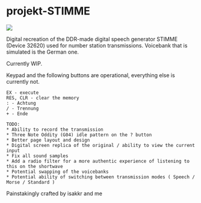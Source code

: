 # projekt-STIMME

![](https://cdn.discordapp.com/attachments/1012344815884709962/1060722325462466690/image.png)

Digital recreation of the DDR-made digital speech generator STIMME (Device 32620) used for number station transmissions. Voicebank that is simulated is the German one.

Currently WIP.

Keypad and the following buttons are operational, everything else is currently not.
```
EX - execute
RES, CLR - clear the memory
: - Achtung
/ - Trennung
+ - Ende
```

```
TODO:
* Ability to record the transmission
* Three Note Oddity (G04) idle pattern on the ? button
* Better page layout and design
* Digital screen replica of the original / ability to view the current input
* Fix all sound samples
* Add a radio filter for a more authentic experience of listening to this on the shortwave
* Potential swapping of the voicebanks
* Potential ability of switching between transmission modes ( Speech / Morse / Standard )
```

Painstakingly crafted by isakkr and me
